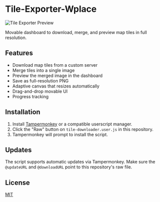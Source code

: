 # Tile-Exporter-Wplace

![Tile Exporter Preview](https://files.catbox.moe/bylc9c.png)

Movable dashboard to download, merge, and preview map tiles in full resolution.

## Features
- Download map tiles from a custom server
- Merge tiles into a single image
- Preview the merged image in the dashboard
- Save as full-resolution PNG
- Adaptive canvas that resizes automatically
- Drag-and-drop movable UI
- Progress tracking

## Installation
1. Install [Tampermonkey](https://www.tampermonkey.net/) or a compatible userscript manager.
2. Click the "Raw" button on `tile-downloader.user.js` in this repository.
3. Tampermonkey will prompt to install the script.

## Updates
The script supports automatic updates via Tampermonkey. Make sure the `@updateURL` and `@downloadURL` point to this repository's raw file.

## License
[MIT](LICENSE)
